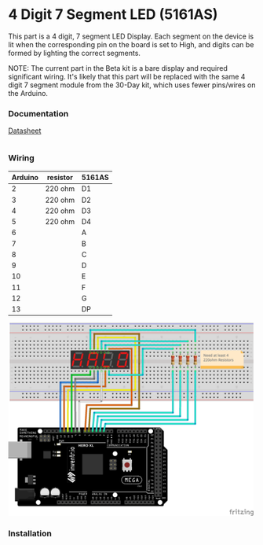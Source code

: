 # 4 Digit 7 Segment LED (5161AS)

This part is a 4 digit, 7 segment LED Display.  Each segment on the device is lit when the corresponding pin
on the board is set to High, and digits can be formed by lighting the correct segments.

NOTE: The current part in the Beta kit is a bare display and required significant wiring.  It's likely that this part will be replaced with the same 4 digit 7 segment module from the 30-Day kit, which uses fewer pins/wires on the Arduino.

### Documentation
[Datasheet](http://www.xlitx.com/datasheet/5161AS.pdf)

```
```

### Wiring
| Arduino | resistor | 5161AS |
| -- | -- | -- |
| 2 | 220 ohm | D1 |
| 3 | 220 ohm | D2 |
| 4 | 220 ohm | D3 |
| 5 | 220 ohm | D4 |
| 6 | | A |
| 7 | | B |
| 8 | | C |
| 9 | | D |
| 10 | | E |
| 11 | | F |
| 12 | | G |
| 13 | | DP |

<img src="4Digit7Segment.png" width="500">

### Installation
